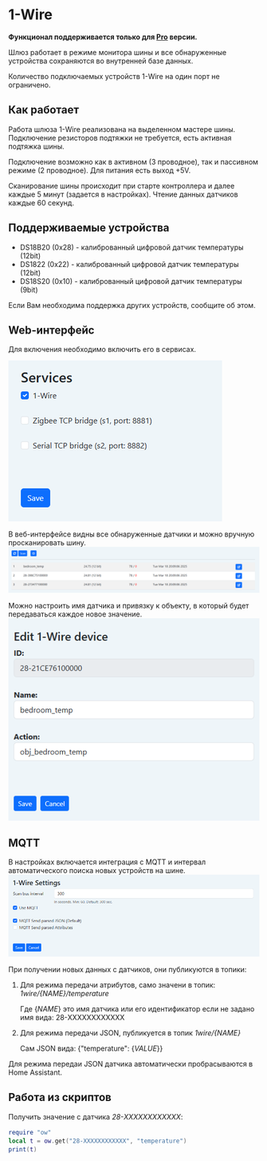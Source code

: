 # 1-Wire

**Функционал поддерживается только для [Pro](/sls_pro.md) версии.**

Шлюз работает в режиме монитора шины и все обнаруженные устройства сохраняются во внутренней базе данных.

Количество подключаемых устройств 1-Wire на один порт не ограничено.

## Как работает

Работа шлюза 1-Wire реализована на выделенном мастере шины.
Подключение резисторов подтяжки не требуется, есть активная подтяжка шины.

Подключение возможно как в активном (3 проводное), так и пассивном режиме (2 проводное).
Для питания есть выход +5V.

Сканирование шины происходит при старте контроллера и далее каждые 5 минут (задается в настройках).
Чтение данных датчиков каждые 60 секунд.

## Поддерживаемые устройства

- DS18B20 (0x28) - калиброванный цифровой датчик температуры (12bit)
- DS1822 (0x22) - калиброванный цифровой датчик температуры (12bit)
- DS18S20 (0x10) - калиброванный цифровой датчик температуры (9bit)

Если Вам необходима поддержка других устройств, сообщите об этом.

## Web-интерфейс

Для включения необходимо включить его в сервисах.

![icon](devices/images/1w_services.png)

В веб-интерфейсе видны все обнаруженные датчики и можно вручную просканировать шину.
![icon](devices/images/1w_list.png)

Можно настроить имя датчика и привязку к объекту, в который будет передаваться каждое новое значение.
![icon](devices/images/1w_edit.png)

## MQTT

В настройках включается интеграция с MQTT и интервал автоматического поиска новых устройств на шине.
![icon](devices/images/1w_settings.png)

При получении новых данных с датчиков, они публикуются в топики:
1) Для режима передачи атрибутов, само значени в топик: _1wire/{$NAME$}/temperature_

   Где {$NAME$} это имя датчика или его идентификатор если не задано имя вида: 28-XXXXXXXXXXXX

2) Для режима передачи JSON, публикуется в топик _1wire/{$NAME$}_
 
   Сам JSON вида: {"temperature": {$VALUE$}}


Для режима передаи JSON датчика автоматически пробрасываются в Home Assistant.

## Работа из скриптов

Получить значение с датчика _28-XXXXXXXXXXXX_:

```lua
require "ow"
local t = ow.get("28-XXXXXXXXXXXX", "temperature")
print(t)
```
